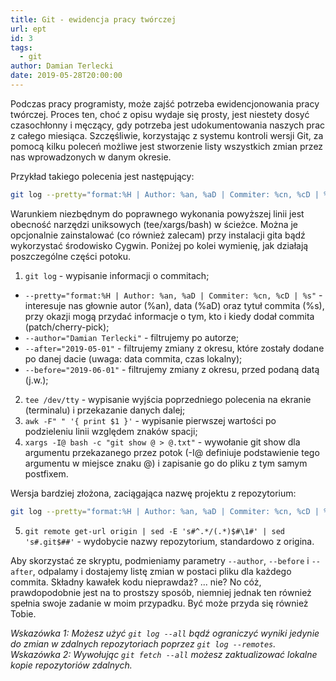```yaml
---
title: Git - ewidencja pracy twórczej
url: ept
id: 3
tags:
  - git
author: Damian Terlecki
date: 2019-05-28T20:00:00
---
```


Podczas pracy programisty, może zajść potrzeba ewidencjonowania pracy twórczej. Proces ten, choć z opisu wydaje się prosty, jest niestety dosyć czasochłonny i męczący, gdy potrzeba jest udokumentowania naszych prac z całego miesiąca. Szczęśliwie, korzystając z systemu kontroli wersji Git, za pomocą kilku poleceń możliwe jest stworzenie listy wszystkich zmian przez nas wprowadzonych w danym okresie.

Przykład takiego polecenia jest następujący:
```bash
git log --pretty="format:%H | Author: %an, %aD | Commiter: %cn, %cD | %s" --author="Damian Terlecki" --after="2019-05-01" --before="2019-06-01" | tee /dev/tty | awk -F" " '{ print $1 }' | xargs -I@ bash -c "git show @ > @.txt"
```
Warunkiem niezbędnym do poprawnego wykonania powyższej linii jest obecność narzędzi uniksowych (tee/xargs/bash) w ścieżce. Można je opcjonalnie zainstalować (co również zalecam) przy instalacji gita bądź wykorzystać środowisko Cygwin. Poniżej po kolei wymienię, jak działają poszczególne części potoku.
1. `git log` - wypisanie informacji o commitach;
  - `--pretty="format:%H | Author: %an, %aD | Commiter: %cn, %cD | %s"` - interesuje nas głownie autor (%an), data (%aD) oraz tytuł commita (%s), przy okazji mogą przydać informacje o tym, kto i kiedy dodał commita (patch/cherry-pick);
  - `--author="Damian Terlecki"` - filtrujemy po autorze;
  - `--after="2019-05-01"` - filtrujemy zmiany z okresu, które zostały dodane po danej dacie (uwaga: data commita, czas lokalny);
  - `--before="2019-06-01"` - filtrujemy zmiany z okresu, przed podaną datą (j.w.);
2. `tee /dev/tty` - wypisanie wyjścia poprzedniego polecenia na ekranie (terminalu) i przekazanie danych dalej;
3. `awk -F" " '{ print $1 }'` - wypisanie pierwszej wartości po podzieleniu linii względem znaków spacji;
4. `xargs -I@ bash -c "git show @ > @.txt"` - wywołanie git show dla argumentu przekazanego przez potok (-I@ definiuje podstawienie tego argumentu w miejsce znaku @) i zapisanie go do pliku z tym samym postfixem.

Wersja bardziej złożona, zaciągająca nazwę projektu z repozytorium:
```bash
git log --pretty="format:%H | Author: %an, %aD | Commiter: %cn, %cD | %s" --author="Damian Terlecki" --after="2019-05-01" --before="2019-06-01" | tee /dev/tty | awk -F" " '{ print $1 }' | xargs -I@ bash -c "git remote get-url origin | sed -E 's#^.*/(.*)$#\1#' | sed 's#.git$##' | xargs -I! bash -c 'git show @ > !-@.txt'"
```
5. `git remote get-url origin | sed -E 's#^.*/(.*)$#\1#' | sed 's#.git$##'` - wydobycie nazwy repozytorium, standardowo z origina.

Aby skorzystać ze skryptu, podmieniamy parametry `--author`, `--before` i `--after`, odpalamy i dostajemy listę zmian w postaci pliku dla każdego commita. Składny kawałek kodu nieprawdaż? ... nie? No cóż, prawdopodobnie jest na to prostszy sposób, niemniej jednak ten również spełnia swoje zadanie w moim przypadku. Być może przyda się również Tobie.

_Wskazówka 1: Możesz użyć `git log --all` bądź ograniczyć wyniki jedynie do zmian w zdalnych repozytoriach poprzez `git log --remotes`._  
_Wskazówka 2: Wywołując `git fetch --all` możesz zaktualizować lokalne kopie repozytoriów zdalnych._